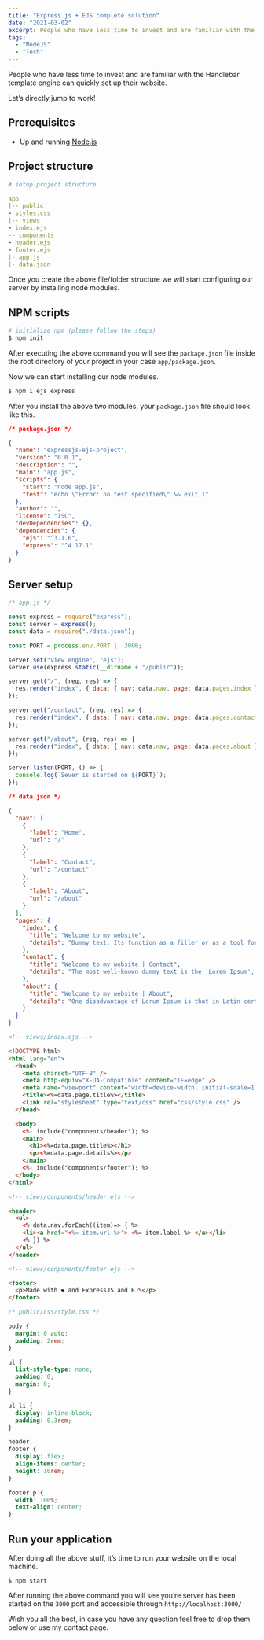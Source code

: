 ```yaml
---
title: "Express.js + EJS complete solution"
date: "2021-03-02"
excerpt: People who have less time to invest and are familiar with the Handlebar template engine can quickly set up their website.
tags:
  - "NodeJS"
  - "Tech"
---
```


People who have less time to invest and are familiar with the Handlebar template engine can quickly set up their website.

Let’s directly jump to work!

## Prerequisites

- Up and running [Node.js](https://nodejs.org/en/download/)

## Project structure

```yml
# setup project structure

app
|-- public
- styles.css
|-- views
- index.ejs
-- components
- header.ejs
- footer.ejs
|- app.js
|- data.json
```

Once you create the above file/folder structure we will start configuring our server by installing node modules.

## NPM scripts

```bash
# initialize npm (please follow the steps)
$ npm init
```

After executing the above command you will see the `package.json` file inside the root directory of your project in your case `app/package.json`.

Now we can start installing our node modules.

```bash
$ npm i ejs express
```

After you install the above two modules, your `package.json` file should look like this.

```json
/* package.json */

{
  "name": "expressjs-ejs-project",
  "version": "0.0.1",
  "description": "",
  "main": "app.js",
  "scripts": {
    "start": "node app.js",
    "test": "echo \"Error: no test specified\" && exit 1"
  },
  "author": "",
  "license": "ISC",
  "devDependencies": {},
  "dependencies": {
    "ejs": "^3.1.6",
    "express": "^4.17.1"
  }
}
```

## Server setup

```js
/* app.js */

const express = require("express");
const server = express();
const data = require("./data.json");

const PORT = process.env.PORT || 3000;

server.set("view engine", "ejs");
server.use(express.static(__dirname + "/public"));

server.get("/", (req, res) => {
  res.render("index", { data: { nav: data.nav, page: data.pages.index } });
});

server.get("/contact", (req, res) => {
  res.render("index", { data: { nav: data.nav, page: data.pages.contact } });
});

server.get("/about", (req, res) => {
  res.render("index", { data: { nav: data.nav, page: data.pages.about } });
});

server.listen(PORT, () => {
  console.log(`Sever is started on ${PORT}`);
});
```

```json
/* data.json */

{
  "nav": [
    {
      "label": "Home",
      "url": "/"
    },
    {
      "label": "Contact",
      "url": "/contact"
    },
    {
      "label": "About",
      "url": "/about"
    }
  ],
  "pages": {
    "index": {
      "title": "Welcome to my website",
      "details": "Dummy text: Its function as a filler or as a tool for comparing the visual impression of different typefaces"
    },
    "contact": {
      "title": "Welcome to my website | Contact",
      "details": "The most well-known dummy text is the 'Lorem Ipsum', which is said to have originated in the 16th century."
    },
    "about": {
      "title": "Welcome to my website | About",
      "details": "One disadvantage of Lorum Ipsum is that in Latin certain letters appear more frequently than others - which creates a distinct visual impression."
    }
  }
}
```

```html
<!-- views/index.ejs -->

<!DOCTYPE html>
<html lang="en">
  <head>
    <meta charset="UTF-8" />
    <meta http-equiv="X-UA-Compatible" content="IE=edge" />
    <meta name="viewport" content="width=device-width, initial-scale=1.0" />
    <title><%=data.page.title%></title>
    <link rel="stylesheet" type="text/css" href="css/style.css" />
  </head>

  <body>
    <%- include("components/header"); %>
    <main>
      <h1><%=data.page.title%></h1>
      <p><%=data.page.details%></p>
    </main>
    <%- include("components/footer"); %>
  </body>
</html>
```

```html
<!-- views/conponents/header.ejs -->

<header>
  <ul>
    <% data.nav.forEach((item)=> { %>
    <li><a href="<%= item.url %>"> <%= item.label %> </a></li>
    <% }) %>
  </ul>
</header>
```

```html
<!-- views/conponents/footer.ejs -->

<footer>
  <p>Made with ❤️ and ExpressJS and EJS</p>
</footer>
```

```css
/* public/css/style.css */

body {
  margin: 0 auto;
  padding: 2rem;
}

ul {
  list-style-type: none;
  padding: 0;
  margin: 0;
}

ul li {
  display: inline-block;
  padding: 0.3rem;
}

header,
footer {
  display: flex;
  align-items: center;
  height: 10rem;
}

footer p {
  width: 100%;
  text-align: center;
}
```

## Run your application

After doing all the above stuff, it’s time to run your website on the local machine.

`$ npm start`

After running the above command you will see you’re server has been started on the `3000` port and accessible through `http://localhost:3000/`

Wish you all the best, in case you have any question feel free to drop them below or use my contact page.
